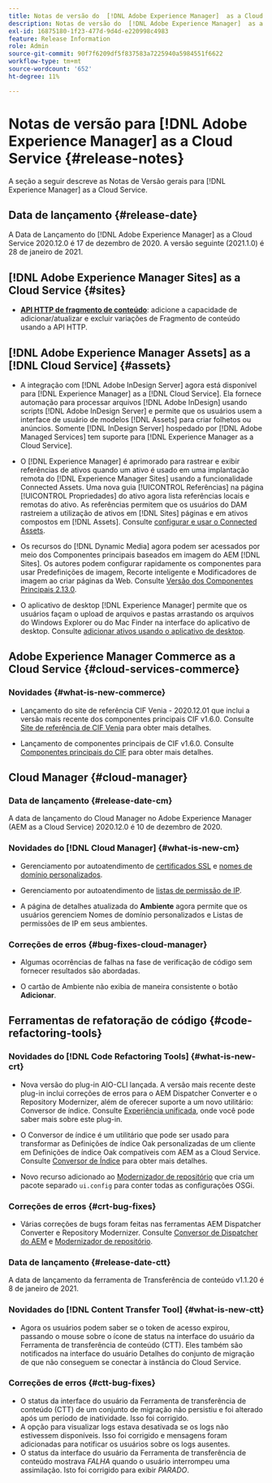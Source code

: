 ```yaml
---
title: Notas de versão do  [!DNL Adobe Experience Manager]  as a Cloud Service 2020.12.0.
description: Notas de versão do  [!DNL Adobe Experience Manager]  as a Cloud Service 2020.12.0.
exl-id: 16875180-1f23-477d-9d4d-e220998c4983
feature: Release Information
role: Admin
source-git-commit: 90f7f6209df5f837583a7225940a5984551f6622
workflow-type: tm+mt
source-wordcount: '652'
ht-degree: 11%

---
```


# Notas de versão para [!DNL Adobe Experience Manager] as a Cloud Service {#release-notes}

A seção a seguir descreve as Notas de Versão gerais para [!DNL Experience Manager] as a Cloud Service.

## Data de lançamento {#release-date}

A Data de Lançamento do [!DNL Adobe Experience Manager] as a Cloud Service 2020.12.0 é 17 de dezembro de 2020.
A versão seguinte (2021.1.0) é 28 de janeiro de 2021.

## [!DNL Adobe Experience Manager Sites] as a Cloud Service {#sites}

* **[API HTTP de fragmento de conteúdo](/help/assets/content-fragments/assets-api-content-fragments.md)**: adicione a capacidade de adicionar/atualizar e excluir variações de Fragmento de conteúdo usando a API HTTP.

## [!DNL Adobe Experience Manager Assets] as a [!DNL Cloud Service] {#assets}

* A integração com [!DNL Adobe InDesign Server] agora está disponível para [!DNL Experience Manager] as a [!DNL Cloud Service]. Ela fornece automação para processar arquivos [!DNL Adobe InDesign] usando scripts [!DNL Adobe InDesign Server] e permite que os usuários usem a interface de usuário de modelos [!DNL Assets] para criar folhetos ou anúncios. Somente [!DNL InDesign Server] hospedado por [!DNL Adobe Managed Services] tem suporte para [!DNL Experience Manager as a Cloud Service]. <!-- TBD: Add link to article. -->

* O [!DNL Experience Manager] é aprimorado para rastrear e exibir referências de ativos quando um ativo é usado em uma implantação remota do [!DNL Experience Manager Sites] usando a funcionalidade Connected Assets. Uma nova guia [!UICONTROL Referências] na página [!UICONTROL Propriedades] do ativo agora lista referências locais e remotas do ativo. As referências permitem que os usuários do DAM rastreiem a utilização de ativos em [!DNL Sites] páginas e em ativos compostos em [!DNL Assets]. Consulte [configurar e usar o Connected Assets](/help/assets/use-assets-across-connected-assets-instances.md).

* Os recursos do [!DNL Dynamic Media] agora podem ser acessados por meio dos Componentes principais baseados em imagem do AEM [!DNL Sites]. Os autores podem configurar rapidamente os componentes para usar Predefinições de imagem, Recorte inteligente e Modificadores de imagem ao criar páginas da Web. Consulte [Versão dos Componentes Principais 2.13.0](https://github.com/adobe/aem-core-wcm-components/releases/tag/core.wcm.components.reactor-2.13.0).

* O aplicativo de desktop [!DNL Experience Manager] permite que os usuários façam o upload de arquivos e pastas arrastando os arquivos do Windows Explorer ou do Mac Finder na interface do aplicativo de desktop. Consulte [adicionar ativos usando o aplicativo de desktop](https://experienceleague.adobe.com/docs/experience-manager-desktop-app/using/using.html#upload-and-add-new-assets-to-aem).

## Adobe Experience Manager Commerce as a Cloud Service {#cloud-services-commerce}

### Novidades {#what-is-new-commerce}

* Lançamento do site de referência CIF Venia - 2020.12.01 que inclui a versão mais recente dos componentes principais CIF v1.6.0. Consulte [Site de referência de CIF Venia](https://github.com/adobe/aem-cif-guides-venia/releases/tag/venia-2020.12.01) para obter mais detalhes.

* Lançamento de componentes principais de CIF v1.6.0. Consulte [Componentes principais do CIF](https://github.com/adobe/aem-core-cif-components/releases/tag/core-cif-components-reactor-1.6.0) para obter mais detalhes.

## Cloud Manager {#cloud-manager}

### Data de lançamento {#release-date-cm}

A data de lançamento do Cloud Manager no Adobe Experience Manager (AEM as a Cloud Service) 2020.12.0 é 10 de dezembro de 2020.

### Novidades do [!DNL Cloud Manager] {#what-is-new-cm}

* Gerenciamento por autoatendimento de [certificados SSL](/help/implementing/cloud-manager/managing-ssl-certifications/introduction.md) e [nomes de domínio personalizados](/help/implementing/cloud-manager/custom-domain-names/introduction.md).

* Gerenciamento por autoatendimento de [listas de permissão de IP](/help/implementing/cloud-manager/ip-allow-lists/introduction.md).

* A página de detalhes atualizada do **Ambiente** agora permite que os usuários gerenciem Nomes de domínio personalizados e Listas de permissões de IP em seus ambientes.

### Correções de erros {#bug-fixes-cloud-manager}

* Algumas ocorrências de falhas na fase de verificação de código sem fornecer resultados são abordadas.

* O cartão de Ambiente não exibia de maneira consistente o botão **Adicionar**.

## Ferramentas de refatoração de código {#code-refactoring-tools}

### Novidades do [!DNL Code Refactoring Tools] {#what-is-new-crt}

* Nova versão do plug-in AIO-CLI lançada. A versão mais recente deste plug-in inclui correções de erros para o AEM Dispatcher Converter e o Repository Modernizer, além de oferecer suporte a um novo utilitário: Conversor de índice. Consulte [Experiência unificada](https://experienceleague.adobe.com/docs/experience-manager-cloud-service/content/migration-journey/refactoring-tools/unified-experience.html#benefits), onde você pode saber mais sobre este plug-in.

* O Conversor de índice é um utilitário que pode ser usado para transformar as Definições de índice Oak personalizadas de um cliente em Definições de índice Oak compatíveis com AEM as a Cloud Service. Consulte [Conversor de Índice](https://github.com/adobe/aem-cloud-service-source-migration/tree/master/packages/index-converter) para obter mais detalhes.

* Novo recurso adicionado ao [Modernizador de repositório](https://github.com/adobe/aem-cloud-service-source-migration/tree/master/packages/repository-modernizer) que cria um pacote separado `ui.config` para conter todas as configurações OSGi.

### Correções de erros {#crt-bug-fixes}

* Várias correções de bugs foram feitas nas ferramentas AEM Dispatcher Converter e Repository Modernizer. Consulte [Conversor de Dispatcher do AEM](https://github.com/adobe/aem-cloud-service-source-migration/tree/master/packages/dispatcher-converter) e [Modernizador de repositório](https://github.com/adobe/aem-cloud-service-source-migration/tree/master/packages/repository-modernizer).

### Data de lançamento {#release-date-ctt}

A data de lançamento da ferramenta de Transferência de conteúdo v1.1.20 é 8 de janeiro de 2021.

### Novidades do [!DNL Content Transfer Tool] {#what-is-new-ctt}

* Agora os usuários podem saber se o token de acesso expirou, passando o mouse sobre o ícone de status na interface do usuário da Ferramenta de transferência de conteúdo (CTT). Eles também são notificados na interface do usuário Detalhes do conjunto de migração de que não conseguem se conectar à instância do Cloud Service.

### Correções de erros {#ctt-bug-fixes}

* O status da interface do usuário da Ferramenta de transferência de conteúdo (CTT) de um conjunto de migração não persistiu e foi alterado após um período de inatividade. Isso foi corrigido.
* A opção para visualizar logs estava desativada se os logs não estivessem disponíveis. Isso foi corrigido e mensagens foram adicionadas para notificar os usuários sobre os logs ausentes.
* O status da interface do usuário da Ferramenta de transferência de conteúdo mostrava *FALHA* quando o usuário interrompeu uma assimilação. Isto foi corrigido para exibir *PARADO*.
